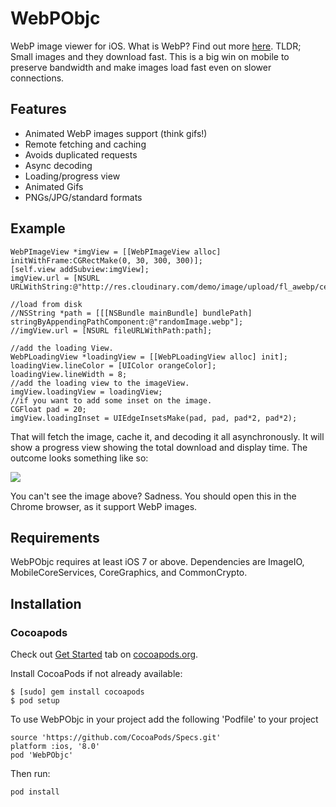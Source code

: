 # WebPObjc
WebP image viewer for iOS. What is WebP? Find out more [here](https://developers.google.com/speed/webp/). TLDR; Small images and they download fast. This is a big win on mobile to preserve bandwidth and make images load fast even on slower connections.

## Features

- Animated WebP images support (think gifs!)
- Remote fetching and caching
- Avoids duplicated requests
- Async decoding
- Loading/progress view
- Animated Gifs
- PNGs/JPG/standard formats

## Example

```objc
WebPImageView *imgView = [[WebPImageView alloc] initWithFrame:CGRectMake(0, 30, 300, 300)];
[self.view addSubview:imgView];
imgView.url = [NSURL URLWithString:@"http://res.cloudinary.com/demo/image/upload/fl_awebp/cell_animation.webp"];

//load from disk
//NSString *path = [[[NSBundle mainBundle] bundlePath] stringByAppendingPathComponent:@"randomImage.webp"];
//imgView.url = [NSURL fileURLWithPath:path];

//add the loading View.
WebPLoadingView *loadingView = [[WebPLoadingView alloc] init];
loadingView.lineColor = [UIColor orangeColor];
loadingView.lineWidth = 8;
//add the loading view to the imageView.
imgView.loadingView = loadingView;
//if you want to add some inset on the image.
CGFloat pad = 20;
imgView.loadingInset = UIEdgeInsetsMake(pad, pad, pad*2, pad*2);
```
That will fetch the image, cache it, and decoding it all asynchronously. It will show a progress view showing the total download and display time. The outcome looks something like so:

![](http://res.cloudinary.com/demo/image/upload/fl_awebp/cell_animation.webp)

You can't see the image above? Sadness. You should open this in the Chrome browser, as it support WebP images.


## Requirements ##

WebPObjc requires at least iOS 7 or above. 
Dependencies are ImageIO, MobileCoreServices, CoreGraphics, and CommonCrypto.

## Installation

### Cocoapods

Check out [Get Started](https://guides.cocoapods.org/using/getting-started.html) tab on [cocoapods.org](http://cocoapods.org/).

Install CocoaPods if not already available:

	$ [sudo] gem install cocoapods
	$ pod setup

To use WebPObjc in your project add the following 'Podfile' to your project

	source 'https://github.com/CocoaPods/Specs.git'
	platform :ios, '8.0'
	pod 'WebPObjc'

Then run:

    pod install